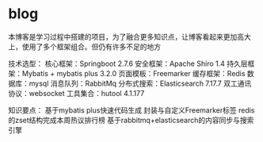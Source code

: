 # blog
本博客是学习过程中搭建的项目，为了融合更多知识点，让博客看起来更加高大上，使用了多个框架组合。但仍有许多不足的地方

技术选型：
核心框架：Springboot 2.7.6
安全框架：Apache Shiro 1.4
持久层框架：Mybatis + mybatis plus 3.2.0
页面模板：Freemarker
缓存框架：Redis
数据库：mysql
消息队列：RabbitMq
分布式搜索：Elasticsearch 7.17.7
双工通讯协议：websocket
工具集合：hutool 4.1.177

知识要点：
基于mybatis plus快速代码生成
封装与自定义Freemarker标签
redis的zset结构完成本周热议排行榜
基于rabbitmq+elasticsearch的内容同步与搜索引擎

